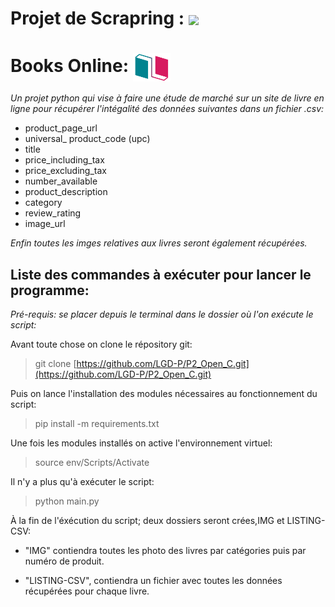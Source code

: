 # Projet de Scrapring : <img src="https://cdn.jsdelivr.net/gh/devicons/devicon/icons/python/python-original-wordmark.svg" width=60 align=center>  


# Books Online: <img src="ico/Books-Online.png" width=60 align=center>

*Un projet python qui vise à faire une étude de marché sur un site de livre en ligne pour récupérer l'intégalité des données suivantes dans un fichier .csv:* 

- product_page_url
- universal_ product_code (upc)
- title
- price_including_tax
- price_excluding_tax
- number_available
- product_description
- category
- review_rating
- image_url

*Enfin toutes les imges relatives aux livres seront également récupérées.*


## Liste des commandes à exécuter pour lancer le programme:

_Pré-requis: se placer depuis le terminal dans le dossier où l'on exécute le script:_

Avant toute chose on clone le répository git:

> git clone [https://github.com/LGD-P/P2_Open_C.git](https://github.com/LGD-P/P2_Open_C.git)

Puis on lance l'installation des modules nécessaires au fonctionnement du script:

> pip install -m requirements.txt

Une fois les modules installés on active l'environnement virtuel:

> source env/Scripts/Activate

Il n'y a plus qu'à exécuter le script:

> python main.py


À la fin de l'éxécution du script; deux dossiers seront crées,IMG et LISTING-CSV:

- "IMG" contiendra toutes les photo des livres par catégories puis par numéro de produit.

- "LISTING-CSV", contiendra un fichier avec toutes les données récupérées pour chaque livre.